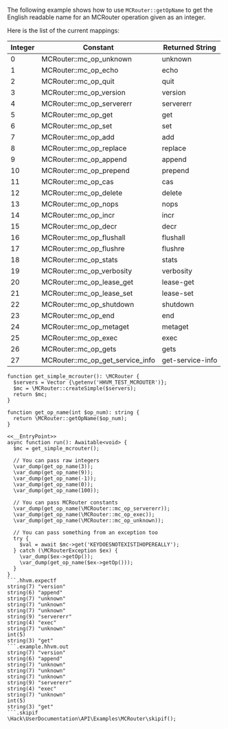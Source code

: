 The following example shows how to use `MCRouter::getOpName` to get the English readable name for an MCRouter operation given as an integer.

Here is the list of the current mappings:

Integer | Constant | Returned String
--------|----------|----------------
0 | MCRouter::mc_op_unknown | unknown
1 | MCRouter::mc_op_echo | echo
2 | MCRouter::mc_op_quit | quit
3 | MCRouter::mc_op_version | version
4 | MCRouter::mc_op_servererr | servererr
5 | MCRouter::mc_op_get | get
6 | MCRouter::mc_op_set | set
7 | MCRouter::mc_op_add| add
8 | MCRouter::mc_op_replace | replace
9 | MCRouter::mc_op_append | append
10 | MCRouter::mc_op_prepend | prepend
11 | MCRouter::mc_op_cas | cas
12 | MCRouter::mc_op_delete | delete
13 | MCRouter::mc_op_nops | nops
14 | MCRouter::mc_op_incr | incr
15 | MCRouter::mc_op_decr | decr
16 | MCRouter::mc_op_flushall | flushall
17 | MCRouter::mc_op_flushre | flushre
18 | MCRouter::mc_op_stats | stats
19 | MCRouter::mc_op_verbosity | verbosity
20 | MCRouter::mc_op_lease_get | lease-get
21 | MCRouter::mc_op_lease_set | lease-set
22 | MCRouter::mc_op_shutdown | shutdown
23 | MCRouter::mc_op_end | end
24 | MCRouter::mc_op_metaget | metaget
25 | MCRouter::mc_op_exec | exec
26 | MCRouter::mc_op_gets | gets
27 | MCRouter::mc_op_get_service_info | get-service-info

```basic-usage.php
function get_simple_mcrouter(): \MCRouter {
  $servers = Vector {\getenv('HHVM_TEST_MCROUTER')};
  $mc = \MCRouter::createSimple($servers);
  return $mc;
}

function get_op_name(int $op_num): string {
  return \MCRouter::getOpName($op_num);
}

<<__EntryPoint>>
async function run(): Awaitable<void> {
  $mc = get_simple_mcrouter();

  // You can pass raw integers
  \var_dump(get_op_name(3));
  \var_dump(get_op_name(9));
  \var_dump(get_op_name(-1));
  \var_dump(get_op_name(0));
  \var_dump(get_op_name(100));

  // You can pass MCRouter constants
  \var_dump(get_op_name(\MCRouter::mc_op_servererr));
  \var_dump(get_op_name(\MCRouter::mc_op_exec));
  \var_dump(get_op_name(\MCRouter::mc_op_unknown));

  // You can pass something from an exception too
  try {
    $val = await $mc->get('KEYDOESNOTEXISTIHOPEREALLY');
  } catch (\MCRouterException $ex) {
    \var_dump($ex->getOp());
    \var_dump(get_op_name($ex->getOp()));
  }
}
```.hhvm.expectf
string(7) "version"
string(6) "append"
string(7) "unknown"
string(7) "unknown"
string(7) "unknown"
string(9) "servererr"
string(4) "exec"
string(7) "unknown"
int(5)
string(3) "get"
```.example.hhvm.out
string(7) "version"
string(6) "append"
string(7) "unknown"
string(7) "unknown"
string(7) "unknown"
string(9) "servererr"
string(4) "exec"
string(7) "unknown"
int(5)
string(3) "get"
```.skipif
\Hack\UserDocumentation\API\Examples\MCRouter\skipif();
```
